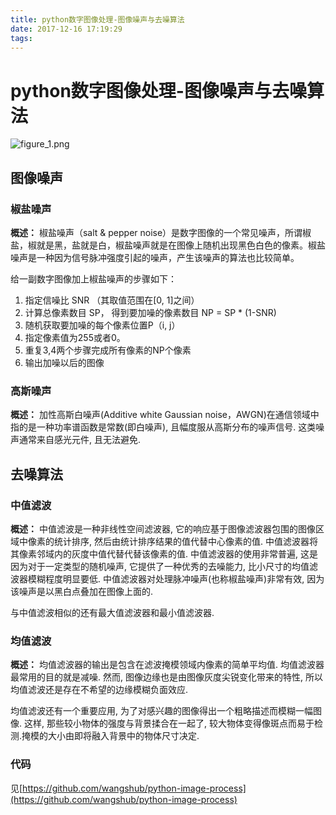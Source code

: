 ```yaml
---
title: python数字图像处理-图像噪声与去噪算法
date: 2017-12-16 17:19:29
tags:
---
```


# python数字图像处理-图像噪声与去噪算法

![figure_1.png](https://i.loli.net/2017/12/16/5a34e6accc01f.png)

## 图像噪声

### 椒盐噪声

**概述：** 椒盐噪声（salt & pepper noise）是数字图像的一个常见噪声，所谓椒盐，椒就是黑，盐就是白，椒盐噪声就是在图像上随机出现黑色白色的像素。椒盐噪声是一种因为信号脉冲强度引起的噪声，产生该噪声的算法也比较简单。

给一副数字图像加上椒盐噪声的步骤如下：

1. 指定信噪比 SNR （其取值范围在[0, 1]之间）
2. 计算总像素数目 SP， 得到要加噪的像素数目 NP = SP * (1-SNR)
3. 随机获取要加噪的每个像素位置P（i, j）
4. 指定像素值为255或者0。
5. 重复3,4两个步骤完成所有像素的NP个像素
6. 输出加噪以后的图像



### 高斯噪声

**概述：** 加性高斯白噪声(Additive white Gaussian noise，AWGN)在通信领域中指的是一种功率谱函数是常数(即白噪声), 且幅度服从高斯分布的噪声信号. 这类噪声通常来自感光元件, 且无法避免.

## 去噪算法

### 中值滤波

**概述：** 中值滤波是一种非线性空间滤波器, 它的响应基于图像滤波器包围的图像区域中像素的统计排序, 然后由统计排序结果的值代替中心像素的值. 中值滤波器将其像素邻域内的灰度中值代替代替该像素的值. 中值滤波器的使用非常普遍, 这是因为对于一定类型的随机噪声, 它提供了一种优秀的去噪能力, 比小尺寸的均值滤波器模糊程度明显要低. 中值滤波器对处理脉冲噪声(也称椒盐噪声)非常有效, 因为该噪声是以黑白点叠加在图像上面的.

与中值滤波相似的还有最大值滤波器和最小值滤波器.

### 均值滤波

**概述：** 均值滤波器的输出是包含在滤波掩模领域内像素的简单平均值. 均值滤波器最常用的目的就是减噪. 然而, 图像边缘也是由图像灰度尖锐变化带来的特性, 所以均值滤波还是存在不希望的边缘模糊负面效应.

均值滤波还有一个重要应用, 为了对感兴趣的图像得出一个粗略描述而模糊一幅图像. 这样, 那些较小物体的强度与背景揉合在一起了, 较大物体变得像斑点而易于检测.掩模的大小由即将融入背景中的物体尺寸决定.

### 代码

见[https://github.com/wangshub/python-image-process](https://github.com/wangshub/python-image-process)

